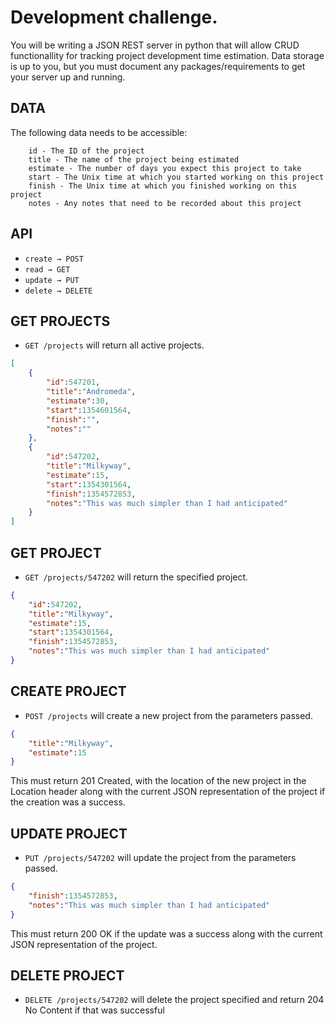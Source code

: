 Development challenge. 
======================

You will be writing a JSON REST server in python that will allow CRUD functionallity for tracking project development time estimation. Data storage is up to you, but you must document any packages/requirements to get your server up and running.

DATA
----

The following data needs to be accessible:
```
    id - The ID of the project
    title - The name of the project being estimated
    estimate - The number of days you expect this project to take
    start - The Unix time at which you started working on this project
    finish - The Unix time at which you finished working on this project
    notes - Any notes that need to be recorded about this project
```

API
---

* `create → POST`
* `read → GET`
* `update → PUT`
* `delete → DELETE`

GET PROJECTS
------------

* `GET /projects` will return all active projects.
    
```json    
[ 
    {
        "id":547201,
        "title":"Andromeda",
        "estimate":30,
        "start":1354601564,
        "finish":"",
        "notes":""
    },
    {
        "id":547202,
        "title":"Milkyway",
        "estimate":15,
        "start":1354301564,
        "finish":1354572853,
        "notes":"This was much simpler than I had anticipated"
    }
]
```
    
GET PROJECT
-----------

* `GET /projects/547202` will return the specified project.

```json    
{
    "id":547202,
    "title":"Milkyway",
    "estimate":15,
    "start":1354301564,
    "finish":1354572853,
    "notes":"This was much simpler than I had anticipated"
}
```
    
CREATE PROJECT
--------------

* `POST /projects` will create a new project from the parameters passed.

```json    
{
    "title":"Milkyway",
    "estimate":15
}
```
    
This must return 201 Created, with the location of the new project in the Location header along with the current JSON representation of the project if the creation was a success.
    
    
UPDATE PROJECT
--------------

* `PUT /projects/547202` will update the project from the parameters passed.

```json    
{
    "finish":1354572853,
    "notes":"This was much simpler than I had anticipated"
}
```
    
This must return 200 OK if the update was a success along with the current JSON representation of the project.

    
DELETE PROJECT
--------------
    
* `DELETE /projects/547202` will delete the project specified and return 204 No Content if that was successful
